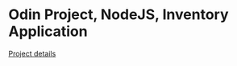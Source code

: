 # Odin Project, NodeJS, Inventory Application

[Project details](https://www.theodinproject.com/lessons/nodejs-inventory-application)
